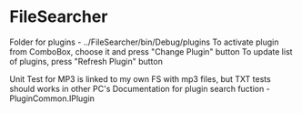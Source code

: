 # FileSearcher
Folder for plugins - ../FileSearcher/bin/Debug/plugins
To activate plugin from ComboBox, choose it and press "Change Plugin" button
To update list of plugins, press "Refresh Plugin" button

Unit Test for MP3 is linked to my own FS with mp3 files, but TXT tests should works in other PC's
Documentation for plugin search fuction - PluginCommon.IPlugin
